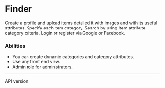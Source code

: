 # Finder

Create a profile and upload items detailed it with images and with its useful attributes. Specify  each item category. Search by using item attribute category criteria. Login or register via Google or Facebook.

### Abilities
- You can create dynamic categories and category attributes.
- Use any front end view.
- Admin role for administrators.

* * *
API version
